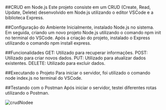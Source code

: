 ##CRUD em Node.js
Este projeto consiste em um CRUD (Create, Read, Update, Delete) desenvolvido em Node.js utilizando o editor VSCode e a biblioteca Express.

##Configuração do Ambiente
Inicialmente, instalado Node.js no sistema. Em seguida, criando um novo projeto Node.js utilizando o comando npm init no terminal do VSCode. Após a criação do projeto, instalado o Express utilizando o comando npm install express.

##Funcionalidades
GET: Utilizado para recuperar informações.
POST: Utilizado para criar novos dados.
PUT: Utilizado para atualizar dados existentes.
DELETE: Utilizado para excluir dados.

##Executando o Projeto
Para iniciar o servidor, foi utilizado o comando node index.js no terminal do VSCode.

##Testando com o Postman
Após iniciar o servidor, testei diferentes rotas utilizando o Postman.


![crudNodee](https://github.com/Thiagorubinn/Crud-Node/assets/97856302/23fc472f-bfda-4a88-aa86-34f1358c0f6b)



